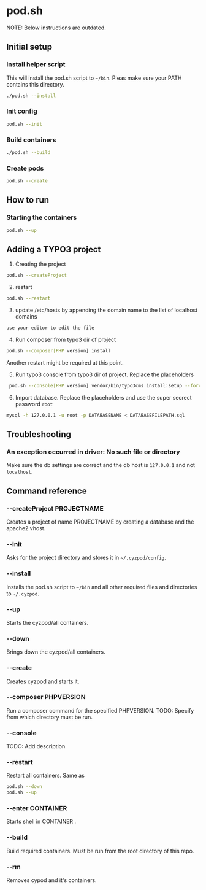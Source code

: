 # pod.sh

NOTE: Below instructions are outdated.

## Initial setup

### Install helper script
This will install the pod.sh script to `~/bin`. Pleas make sure your PATH contains this directory.
```sh
./pod.sh --install
```

### Init config
```sh
pod.sh --init
```

### Build containers
```sh
./pod.sh --build
```

### Create pods
```sh
pod.sh --create
```

## How to run

### Starting the containers
```sh
pod.sh --up
```

## Adding a TYPO3 project

1. Creating the project
```sh
pod.sh --createProject
```

2. restart 
```sh
pod.sh --restart
```

3. update /etc/hosts by appending the domain name to the list of localhost domains
```sh
use your editor to edit the file
```

4. Run composer from typo3 dir of project
```sh
pod.sh --composer[PHP version] install 
```

Another restart might be required at this point.
 
5. Run typo3 console from typo3 dir of project. Replace the placeholders
```sh
 pod.sh --console[PHP version] vendor/bin/typo3cms install:setup --force --no-interaction --database-user-name root --database-user-password root --database-name DATABASENAME --admin-user-name vagrant --admin-password vagrant1 --use-existing-database --site-name "PROJECTKEY.vagrant/vagrant"
```

6. Import database. Replace the placeholders and use the super secrect password `root`
```sh
mysql -h 127.0.0.1 -u root -p DATABASENAME < DATABASEFILEPATH.sql
```

## Troubleshooting

### An exception occurred in driver: No such file or directory

Make sure the db settings are correct and the db host is `127.0.0.1` and not `localhost`.

## Command reference

### --createProject PROJECTNAME
Creates a project of name PROJECTNAME by creating a database and the apache2 vhost.

### --init
Asks for the project directory and stores it in `~/.cyzpod/config`.

### --install
Installs the pod.sh script to `~/bin` and all other required files and directories to `~/.cyzpod`.

### --up
Starts the cyzpod/all containers.

### --down
Brings down the cyzpod/all containers.

### --create
Creates cyzpod and starts it.

### --composer PHPVERSION
Run a composer command for the specified PHPVERSION.
TODO: Specify from which directory must be run.

### --console
TODO: Add description.

### --restart
Restart all containers.
Same as 
```sh
pod.sh --down
pod.sh --up
```

### --enter CONTAINER
Starts shell in CONTAINER .

### --build
Build required containers. Must be run from the root directory of this repo.

### --rm
Removes cypod and it's containers.


